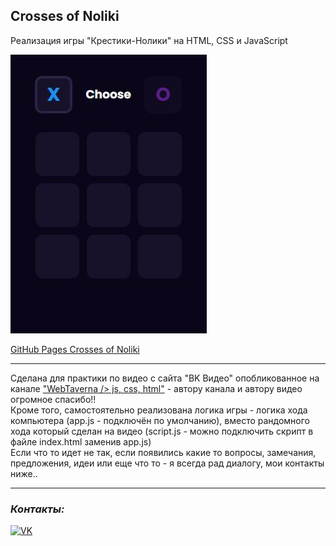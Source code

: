 ## Crosses of Noliki
Реализация игры "Крестики-Нолики" на HTML, CSS и JavaScript  
  
![screenshot](Crosses_of_Noliki.JPG)

[GitHub Pages Crosses of Noliki](https://vsamura.github.io/Crosses_of_Noliki/)

***

Сделана для практики по видео с сайта "BK Видео" опобликованное на канале   ["WebTaverna /> js, css, html"](https://vk.com/video-119334888_456244675?t=1s&ref_domain=yastatic.net)  - автору канала и автору видео огромное спасибо!!  
Кроме того, самостоятельно реализована логика игры - логика хода компьютера (app.js - подключён по умолчанию), вместо рандомного хода который сделан на видео (script.js - можно подключить скрипт в файле index.html заменив app.js)  
Если что то идет не так, если появились какие то вопросы, замечания, предложения, идеи или еще что то - я всегда рад диалогу, мои контакты ниже..  

***  

### *Контакты:*  

[![VK](https://img.shields.io/badge/вконтакте-%232E87FB.svg?&style=for-the-badge&logo=vk&logoColor=white)](https://vk.com/vx5080) 




